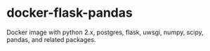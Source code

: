 # docker-flask-pandas
Docker image with python 2.x, postgres, flask, uwsgi, numpy, scipy, pandas,
and related packages.
